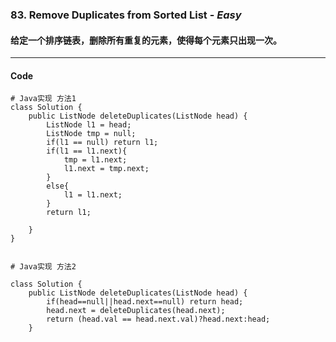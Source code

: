 ### 83. Remove Duplicates from Sorted List - *Easy*

#### 给定一个排序链表，删除所有重复的元素，使得每个元素只出现一次。

---

#### Code
```
# Java实现 方法1
class Solution {
    public ListNode deleteDuplicates(ListNode head) {
        ListNode l1 = head;
        ListNode tmp = null;
        if(l1 == null) return l1;
        if(l1 == l1.next){
            tmp = l1.next;
            l1.next = tmp.next;           
        }
        else{
            l1 = l1.next;
        }
        return l1;

    }
}


# Java实现 方法2

class Solution {
    public ListNode deleteDuplicates(ListNode head) {
        if(head==null||head.next==null) return head;
        head.next = deleteDuplicates(head.next);
        return (head.val == head.next.val)?head.next:head;
    }
```